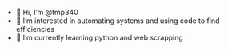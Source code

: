 - 👋 Hi, I’m @tmp340
- 👀 I’m interested in automating systems and using code to find efficiencies 
- 🌱 I’m currently learning python and web scrapping


<!---
tmp340/tmp340 is a ✨ special ✨ repository because its `README.md` (this file) appears on your GitHub profile.
You can click the Preview link to take a look at your changes.
--->
